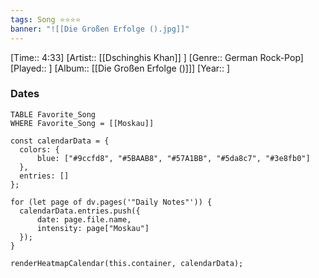 ```yaml
---
tags: Song ⭐⭐⭐⭐ 
banner: "![[Die Großen Erfolge ().jpg]]"
---
```

[Time:: 4:33]
[Artist:: [[Dschinghis Khan]] ]
[Genre:: German Rock-Pop]
[Played:: ]
[Album:: [[Die Großen Erfolge ()]]]
[Year:: ]
### Dates
````dataview
TABLE Favorite_Song
WHERE Favorite_Song = [[Moskau]]
````
  ```dataviewjs
const calendarData = { 
	colors: { 
		blue: ["#9ccfd8", "#5BAAB8", "#57A1BB", "#5da8c7", "#3e8fb0"] 
	}, 
	entries: [] 
}; 

for (let page of dv.pages('"Daily Notes"')) { 
	calendarData.entries.push({ 
		date: page.file.name, 
		intensity: page["Moskau"]
	}); 
} 

renderHeatmapCalendar(this.container, calendarData);
```
